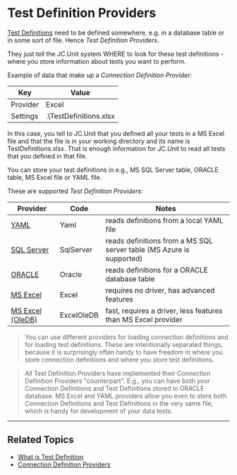 # Test Definition Providers

[Test Definitions](./what-is-test-definition) need to be defined somewhere, e.g. in a database table or in some sort of file. Hence *Test Definition Providers*. 

They just tell the JC.Unit system WHERE to look for these test definitions - where you store information about tests you want to perform.

Example of data that make up a *Connection Definition Provider*:

| Key      | Value                  |
| -------- | ---------------------- |
| Provider | Excel                  |
| Settings | .\TestDefinitions.xlsx |

In this case, you tell to JC.Unit that you defined all your tests in a MS Excel file and that the file is in your working directory and its name is TestDefinitions.xlsx. That is enough information for JC.Unit to read all tests that you defined in that file.

You can store your test definitions in e.g., MS SQL Server table, ORACLE table, MS Excel file or YAML file.

These are supported *Test Definition Providers*:

| Provider         | Code       | Notes                                     |
| ---------------- | ---------- | ----------------------------------------  |
| [YAML](./providers/yaml)        | Yaml       | reads definitions from a local YAML file
| [SQL Server](./providers/sql-server) | SqlServer  | reads definitions from a MS SQL server table (MS Azure is supported)
| [ORACLE](./providers/oracle)     | Oracle     | reads definitions for a ORACLE database table
| [MS Excel](./providers/ms-excel)         | Excel      | requires no driver, has advanced features
| [MS Excel (OleDB)](./providers/ms-excel-oledb) | ExcelOleDB | fast, requires a driver, less features than MS Excel provider



> You can use different providers for loading connection definitions and for loading test definitions. These are intentionally separated things, because it is surprisingly often handy to have freedom in where you store connection definitions and where you store test definitions.

> All Test Definition Providers have implemented their Connection Definition Providers "counterpart". E.g., you can have both your Connection Definitions and Test Definitions stored in ORACLE database. MS Excel and YAML providers allow you even to store both Connection Definitions and Test Definitions in the very same file, which is handy for development of your data tests.

------

## Related Topics

* [What is Test Definition](./what-is-test-definition)
* [Connection Definition Providers](../connection-definitions/connection-definition-providers)
